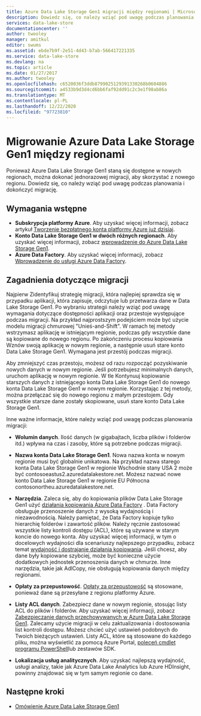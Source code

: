 ```yaml
---
title: Azure Data Lake Storage Gen1 migracji między regionami | Microsoft Docs
description: Dowiedz się, co należy wziąć pod uwagę podczas planowania i dokończyć migrację do Azure Data Lake Storage Gen1, ponieważ staną się dostępne w nowych regionach.
services: data-lake-store
documentationcenter: ''
author: twooley
manager: amitkul
editor: swums
ms.assetid: ebde7b9f-2e51-4d43-b7ab-566417221335
ms.service: data-lake-store
ms.devlang: na
ms.topic: article
ms.date: 01/27/2017
ms.author: twooley
ms.openlocfilehash: c6520036f3ddb8799025129391330268b0604886
ms.sourcegitcommit: a4533b9d3d4cd6bb6faf92dd91c2c3e1f98ab86a
ms.translationtype: MT
ms.contentlocale: pl-PL
ms.lasthandoff: 12/22/2020
ms.locfileid: "97723810"
---
```

# <a name="migrate-azure-data-lake-storage-gen1-across-regions"></a>Migrowanie Azure Data Lake Storage Gen1 między regionami

Ponieważ Azure Data Lake Storage Gen1 staną się dostępne w nowych regionach, można dokonać jednorazowej migracji, aby skorzystać z nowego regionu. Dowiedz się, co należy wziąć pod uwagę podczas planowania i dokończyć migrację.

## <a name="prerequisites"></a>Wymagania wstępne

* **Subskrypcja platformy Azure**. Aby uzyskać więcej informacji, zobacz artykuł [Tworzenie bezpłatnego konta platformy Azure już dzisiaj](https://azure.microsoft.com/pricing/free-trial/).
* **Konto Data Lake Storage Gen1 w dwóch różnych regionach**. Aby uzyskać więcej informacji, zobacz [wprowadzenie do Azure Data Lake Storage Gen1](data-lake-store-get-started-portal.md).
* **Azure Data Factory**. Aby uzyskać więcej informacji, zobacz [Wprowadzenie do usługi Azure Data Factory](../data-factory/introduction.md).


## <a name="migration-considerations"></a>Zagadnienia dotyczące migracji

Najpierw Zidentyfikuj strategię migracji, która najlepiej sprawdza się w przypadku aplikacji, która zapisuje, odczytuje lub przetwarza dane w Data Lake Storage Gen1. Po wybraniu strategii należy wziąć pod uwagę wymagania dotyczące dostępności aplikacji oraz przestoje występujące podczas migracji. Na przykład najprostszym podejściem może być użycie modelu migracji chmurowej "Unieś-and-Shift". W ramach tej metody wstrzymasz aplikację w istniejącym regionie, podczas gdy wszystkie dane są kopiowane do nowego regionu. Po zakończeniu procesu kopiowania Wznów swoją aplikację w nowym regionie, a następnie usuń stare konto Data Lake Storage Gen1. Wymagana jest przestój podczas migracji.

Aby zmniejszyć czas przestoju, możesz od razu rozpocząć pozyskiwanie nowych danych w nowym regionie. Jeśli potrzebujesz minimalnych danych, uruchom aplikację w nowym regionie. W tle Kontynuuj kopiowanie starszych danych z istniejącego konta Data Lake Storage Gen1 do nowego konta Data Lake Storage Gen1 w nowym regionie. Korzystając z tej metody, można przełączać się do nowego regionu z małym przestojem. Gdy wszystkie starsze dane zostały skopiowane, usuń stare konto Data Lake Storage Gen1.

Inne ważne informacje, które należy wziąć pod uwagę podczas planowania migracji:

* **Wolumin danych**. Ilość danych (w gigabajtach, liczba plików i folderów itd.) wpływa na czas i zasoby, które są potrzebne podczas migracji.

* **Nazwa konta Data Lake Storage Gen1**. Nowa nazwa konta w nowym regionie musi być globalnie unikatowa. Na przykład nazwa starego konta Data Lake Storage Gen1 w regionie Wschodnie stany USA 2 może być contosoeastus2.azuredatalakestore.net. Możesz nazwać nowe konto Data Lake Storage Gen1 w regionie EU Północna contosonortheu.azuredatalakestore.net.

* **Narzędzia**. Zaleca się, aby do kopiowania plików Data Lake Storage Gen1 użyć [działania kopiowania Azure Data Factory](../data-factory/connector-azure-data-lake-store.md) . Data Factory obsługuje przenoszenie danych z wysoką wydajnością i niezawodnością. Należy pamiętać, że Data Factory kopiuje tylko hierarchię folderów i zawartość plików. Należy ręcznie zastosować wszystkie listy kontroli dostępu (ACL), które są używane w starym koncie do nowego konta. Aby uzyskać więcej informacji, w tym o docelowych wydajności dla scenariuszy najlepszego przypadku, zobacz temat [wydajność i dostrajanie działania kopiowania](../data-factory/copy-activity-performance.md). Jeśli chcesz, aby dane były kopiowane szybciej, może być konieczne użycie dodatkowych jednostek przenoszenia danych w chmurze. Inne narzędzia, takie jak AdlCopy, nie obsługują kopiowania danych między regionami.  

* **Opłaty za przepustowość**. [Opłaty za przepustowość](https://azure.microsoft.com/pricing/details/bandwidth/) są stosowane, ponieważ dane są przesyłane z regionu platformy Azure.

* **Listy ACL danych**. Zabezpiecz dane w nowym regionie, stosując listy ACL do plików i folderów. Aby uzyskać więcej informacji, zobacz [Zabezpieczanie danych przechowywanych w Azure Data Lake Storage Gen1](data-lake-store-secure-data.md). Zalecamy użycie migracji w celu zaktualizowania i dostosowania list kontroli dostępu. Możesz chcieć użyć ustawień podobnych do Twoich bieżących ustawień. Listy ACL, które są stosowane do każdego pliku, można wyświetlić za pomocą Azure Portal, [poleceń cmdlet programu PowerShell](/powershell/module/az.datalakestore/get-azdatalakestoreitempermission)lub zestawów SDK.  

* **Lokalizacja usług analitycznych**. Aby uzyskać najlepszą wydajność, usługi analizy, takie jak Azure Data Lake Analytics lub Azure HDInsight, powinny znajdować się w tym samym regionie co dane.  

## <a name="next-steps"></a>Następne kroki
* [Omówienie Azure Data Lake Storage Gen1](data-lake-store-overview.md)
